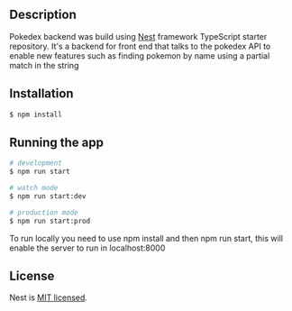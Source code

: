 
## Description
Pokedex backend was build using [Nest](https://github.com/nestjs/nest) framework TypeScript starter repository.
It's a backend for front end that talks to the pokedex API to enable new features such as finding pokemon by name using a partial match in the string
## Installation

```bash
$ npm install
```

## Running the app

```bash
# development
$ npm run start

# watch mode
$ npm run start:dev

# production mode
$ npm run start:prod
```
To run locally you need to use npm install and then npm run start, this will enable the server to run in localhost:8000

## License

Nest is [MIT licensed](LICENSE).
